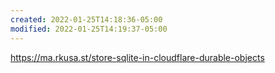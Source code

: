 ```yaml
---
created: 2022-01-25T14:18:36-05:00
modified: 2022-01-25T14:19:37-05:00
---
```


https://ma.rkusa.st/store-sqlite-in-cloudflare-durable-objects
